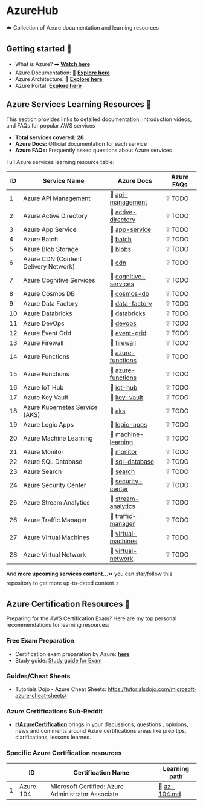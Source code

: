 # AzureHub

☁️ Collection of Azure documentation and learning resources

## Getting started 🚀

- What is Azure? ➡️ [**Watch here**](https://youtu.be/oPSHs71mTVU)
- Azure Documentation: 📖 [**Explore here**](https://learn.microsoft.com/en-us/azure/?product=popular)
- Azure Architecture: 📖 [**Explore here**](https://learn.microsoft.com/en-us/azure/architecture/browse/)
- Azure Portal: [**Explore here**](https://portal.azure.com/#home)

<!-- Learning-Resource-Begin -->
<!-- Do not edit the above line manually -->

## Azure Services Learning Resources 📘

This section provides links to detailed documentation, introduction videos, and FAQs for popular AWS services

- **Total services covered:** **28**
- **Azure Docs:** Official documentation for each service
- **Azure FAQs:** Frequently asked questions about Azure services

Full Azure services learning resource table:

| ID  | Service Name                         | Azure Docs                                                                          | Azure FAQs |
| --- | ------------------------------------ | ----------------------------------------------------------------------------------- | ---------- |
| 1   | Azure API Management                 | 📖 [api-management](https://docs.microsoft.com/en-us/azure/api-management/)         | ❔ TODO    |
| 2   | Azure Active Directory               | 📖 [active-directory](https://docs.microsoft.com/en-us/azure/active-directory/)     | ❔ TODO    |
| 3   | Azure App Service                    | 📖 [app-service](https://docs.microsoft.com/en-us/azure/app-service/)               | ❔ TODO    |
| 4   | Azure Batch                          | 📖 [batch](https://docs.microsoft.com/en-us/azure/batch/)                           | ❔ TODO    |
| 5   | Azure Blob Storage                   | 📖 [blobs](https://docs.microsoft.com/en-us/azure/storage/blobs/)                   | ❔ TODO    |
| 6   | Azure CDN (Content Delivery Network) | 📖 [cdn](https://docs.microsoft.com/en-us/azure/cdn/)                               | ❔ TODO    |
| 7   | Azure Cognitive Services             | 📖 [cognitive-services](https://docs.microsoft.com/en-us/azure/cognitive-services/) | ❔ TODO    |
| 8   | Azure Cosmos DB                      | 📖 [cosmos-db](https://docs.microsoft.com/en-us/azure/cosmos-db/)                   | ❔ TODO    |
| 9   | Azure Data Factory                   | 📖 [data-factory](https://docs.microsoft.com/en-us/azure/data-factory/)             | ❔ TODO    |
| 10  | Azure Databricks                     | 📖 [databricks](https://docs.microsoft.com/en-us/azure/databricks/)                 | ❔ TODO    |
| 11  | Azure DevOps                         | 📖 [devops](https://docs.microsoft.com/en-us/azure/devops/)                         | ❔ TODO    |
| 12  | Azure Event Grid                     | 📖 [event-grid](https://docs.microsoft.com/en-us/azure/event-grid/)                 | ❔ TODO    |
| 13  | Azure Firewall                       | 📖 [firewall](https://docs.microsoft.com/en-us/azure/firewall/)                     | ❔ TODO    |
| 14  | Azure Functions                      | 📖 [azure-functions](https://docs.microsoft.com/en-us/azure/azure-functions/)       | ❔ TODO    |
| 15  | Azure Functions                      | 📖 [azure-functions](https://docs.microsoft.com/en-us/azure/azure-functions/)       | ❔ TODO    |
| 16  | Azure IoT Hub                        | 📖 [iot-hub](https://docs.microsoft.com/en-us/azure/iot-hub/)                       | ❔ TODO    |
| 17  | Azure Key Vault                      | 📖 [key-vault](https://docs.microsoft.com/en-us/azure/key-vault/)                   | ❔ TODO    |
| 18  | Azure Kubernetes Service (AKS)       | 📖 [aks](https://docs.microsoft.com/en-us/azure/aks/)                               | ❔ TODO    |
| 19  | Azure Logic Apps                     | 📖 [logic-apps](https://docs.microsoft.com/en-us/azure/logic-apps/)                 | ❔ TODO    |
| 20  | Azure Machine Learning               | 📖 [machine-learning](https://docs.microsoft.com/en-us/azure/machine-learning/)     | ❔ TODO    |
| 21  | Azure Monitor                        | 📖 [monitor](https://docs.microsoft.com/en-us/azure/azure-monitor/)                 | ❔ TODO    |
| 22  | Azure SQL Database                   | 📖 [sql-database](https://docs.microsoft.com/en-us/azure/azure-sql/)                | ❔ TODO    |
| 23  | Azure Search                         | 📖 [search](https://docs.microsoft.com/en-us/azure/search/)                         | ❔ TODO    |
| 24  | Azure Security Center                | 📖 [security-center](https://docs.microsoft.com/en-us/azure/security-center/)       | ❔ TODO    |
| 25  | Azure Stream Analytics               | 📖 [stream-analytics](https://docs.microsoft.com/en-us/azure/stream-analytics/)     | ❔ TODO    |
| 26  | Azure Traffic Manager                | 📖 [traffic-manager](https://learn.microsoft.com/en-us/azure/traffic-manager/)      | ❔ TODO    |
| 27  | Azure Virtual Machines               | 📖 [virtual-machines](https://docs.microsoft.com/en-us/azure/virtual-machines/)     | ❔ TODO    |
| 28  | Azure Virtual Network                | 📖 [virtual-network](https://docs.microsoft.com/en-us/azure/virtual-network/)       | ❔ TODO    |

And **more upcoming services content...⏩** you can star/follow this repository to get more up-to-dated content ⭐

<!-- Do not edit the below line manually -->
<!-- Learning-Resource-End -->

## Azure Certification Resources 💯

Preparing for the AWS Certification Exam? Here are my top personal recommendations for learning resources:

### Free Exam Preparation

- Certification exam preparation by Azure: [**here**](https://learn.microsoft.com/en-us/credentials/browse/?credential_types=certification)
- Study guide: [Study guide for Exam](https://learn.microsoft.com/en-us/credentials/certifications/resources/study-guides/az-104)

### Guides/Cheat Sheets

- Tutorials Dojo - Azure Cheat Sheets: https://tutorialsdojo.com/microsoft-azure-cheat-sheets/

### Azure Certifications Sub-Reddit

- [**r/AzureCertification**](https://www.reddit.com/r/AzureCertification/) brings in your discussions, questions , opinions, news and comments around Azure certifications areas like prep tips, clarifications, lessons learned.

### Specific Azure Certification resources

|     | ID        | Certification Name                                 | Learning path                             |
| --- | --------- | -------------------------------------------------- | ----------------------------------------- |
| 1   | Azure 104 | Microsoft Certified: Azure Administrator Associate | 📖 [az-104.md](./certification/az-104.md) |
